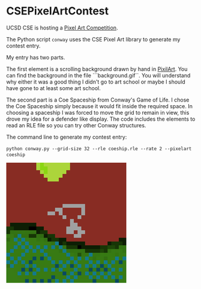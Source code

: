 # CSEPixelArtContest

UCSD CSE is hosting a [Pixel Art Competition](https://pixel-art.goto.ucsd.edu/).

The Python script ```conway``` uses the CSE Pixel Art library to generate my contest entry.

My entry has two parts.

The first element is a scrolling background drawn by hand in [PixilArt](https://pixilart.com). You can find the background in the file ```background.gif``. 
You will understand why either it was a good thing I didn't go to art school or maybe I should have gone to at least some art school.

The second part is a Coe Spaceship from Conway's Game of Life. I chose the Coe Spaceship simply because it would fit inside the required space. In choosing a
spaceship I was forced to move the grid to remain in view, this drove my idea for a defender like display. The code includes the elements to read an RLE file
so you can try other Conway structures.

The command line to generate my contest entry:
```
python conway.py --grid-size 32 --rle coeship.rle --rate 2 --pixelart coeship
```

![Coe Spaceship over Planet X](https://github.com/e3-cerruti/CSEPixelArtContest/blob/master/coeship_large.gif?raw=true)

